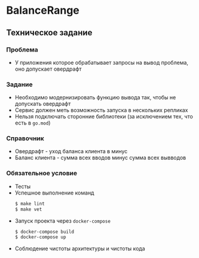 # BalanceRange
## Техническое задание 
### Проблема
 - У приложения которое обрабатывает запросы на вывод проблема, оно допускает овердрафт

### Задание
 - Необходимо модернизировать функцию вывода так, чтобы не допускать овердрафт
 - Сервис должен меть возможность запуска в нескольких репликах 
 - Нельзя подключать сторонние библиотеки (за исключением тех, что есть в `go.mod`)

### Справочник
 - Овердрафт - уход баланса клиента в минус
 - Баланс клиента - сумма всех вводов минус сумма всех вывводов

### Обязательное условие
 - Тесты
 - Успешное выполнение команд
    ```bash
    $ make lint
    $ make vet
    ```
 - Запуск проекта через `docker-compose`
   ```bash
   $ docker-compose build
   $ docker-compose up
   ```
 - Соблюдение чистоты архитектуры и чистоты кода